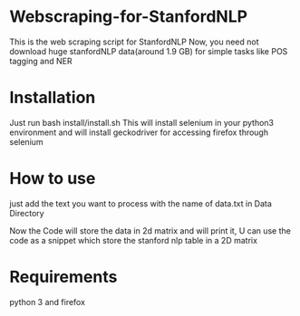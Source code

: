 # Webscraping-for-StanfordNLP
This is the web scraping script for StanfordNLP 
Now, you need not download huge stanfordNLP data(around 1.9 GB) for simple tasks like POS tagging and NER

# Installation 
Just run 
 bash install/install.sh
This will install selenium in your python3 environment and will install geckodriver for accessing firefox through selenium

# How to use 
just add the text you want to process with the name of data.txt in Data Directory

Now the Code will store the data in 2d matrix and will print it,
U can use the code as a snippet which store the stanford nlp table in a 2D matrix

# Requirements 
python 3 and firefox
